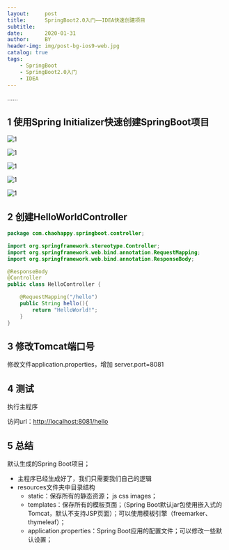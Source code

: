 ```yaml
---
layout:     post
title:      SpringBoot2.0入门——IDEA快速创建项目
subtitle:   
date:       2020-01-31
author:     BY
header-img: img/post-bg-ios9-web.jpg
catalog: true
tags:
    - SpringBoot
    - SpringBoot2.0入门
    - IDEA
---
```


......



## 1  使用Spring Initializer快速创建SpringBoot项目

![1](https://chaohappy.github.io/images/SpringBoot-学习/IDEA快速创建项目/1.png)

![1](https://chaohappy.github.io/images/SpringBoot-学习/IDEA快速创建项目/2.png)

![1](https://chaohappy.github.io/images/SpringBoot-学习/IDEA快速创建项目/3.png)

![1](https://chaohappy.github.io/images/SpringBoot-学习/IDEA快速创建项目/4.png)

![1](https://chaohappy.github.io/images/SpringBoot-学习/IDEA快速创建项目/5.png)

## 2 创建HelloWorldController

```java
package com.chaohappy.springboot.controller;

import org.springframework.stereotype.Controller;
import org.springframework.web.bind.annotation.RequestMapping;
import org.springframework.web.bind.annotation.ResponseBody;

@ResponseBody
@Controller
public class HelloController {

    @RequestMapping("/hello")
    public String hello(){
        return "HelloWorld!";
    }
}

```



## 3 修改Tomcat端口号

修改文件application.properties，增加 server.port=8081

## 4 测试

执行主程序

访问url：<http://localhost:8081/hello> 

## 5 总结

默认生成的Spring Boot项目；

- 主程序已经生成好了，我们只需要我们自己的逻辑
- resources文件夹中目录结构
  - static：保存所有的静态资源； js css  images；
  - templates：保存所有的模板页面；（Spring Boot默认jar包使用嵌入式的Tomcat，默认不支持JSP页面）；可以使用模板引擎（freemarker、thymeleaf）；
  - application.properties：Spring Boot应用的配置文件；可以修改一些默认设置；



